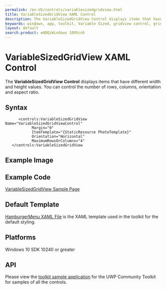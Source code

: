```yaml
---
permalink: /en-US/controls/variablesizedgridview.html
title: VariableSizedGridView XAML Control
description: The VariableSizedGridView Control displays items that have different width and height values
keywords: windows, app, toolkit, Variable Sized, gridview control, grid view, VariableSizedGridView, XAML, UWP, ratio
layout: default
search.product: eADQiWindows 10XVcnh
---
```


#  VariableSizedGridView XAML Control
The **VariableSizedGridView Control** displays items that have different width and height values. 
You can control the number of rows, columns, orientation and aspect ratio. 

## Syntax
```xaml
      <controls:VariableSizedGridView   Name="VariableSizedGridViewControl"
            Margin="0"
            ItemTemplate="{StaticResource PhotoTemplate}"
            Orientation="Horizontal"
            MaximumRowsOrColumns="4"
   </controls:VariableSizedGridView
```

## Example Image

## Example Code
[VariableSizedGridView Sample Page](https://github.com/Microsoft/UWPCommunityToolkit/tree/master/Microsoft.Windows.Toolkit.SampleApp/SamplePages/VariableSizedGridView)

## Default Template 
[HamburgerMenu XAML File](https://github.com/Microsoft/UWPCommunityToolkit/blob/master/Microsoft.Windows.Toolkit.UI.Controls/VariableSizedGridView/VariableSizedGridView.xaml) is the XAML template used in the toolkit for the default styling.

## Platforms 
Windows 10 SDK 10240 or greater

## API
Please view the [toolkit sample application](https://github.com/Microsoft/UWPCommunityToolkit/tree/master/Microsoft.Windows.Toolkit.SampleApp) for the UWP Community Toolkit for samples of all the controls.
